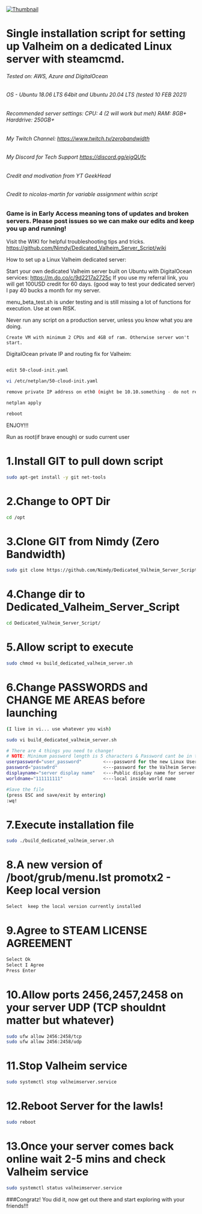[![Thumbnail](https://img.youtube.com/vi/0YPLf7Bw5W4/0.jpg)](https://www.youtube.com/watch?v=0YPLf7Bw5W4)

# Single installation script for setting up Valheim on a dedicated Linux server with steamcmd.
###### Tested on: AWS, Azure and DigitalOcean
###### OS - Ubuntu 18.06 LTS 64bit and Ubuntu 20.04 LTS (tested 10 FEB 2021)
###### Recommended server settings:  CPU: 4 (2 will work but meh)  RAM: 8GB+  Harddrive: 250GB+
###### My Twitch Channel: https://www.twitch.tv/zerobandwidth
###### My Discord for Tech Support https://discord.gg/ejgQUfc
###### Credit and modivation from YT GeekHead
###### Credit to nicolas-martin for variable assignment within script

### Game is in Early Access meaning tons of updates and broken servers. Please post issues so we can make our edits and keep you up and running!
Visit the WIKI for helpful troubleshooting tips and tricks.
https://github.com/Nimdy/Dedicated_Valheim_Server_Script/wiki

How to set up a Linux Valheim dedicated server:

Start your own dedicated Valheim server built on Ubuntu with DigitalOcean services:
https://m.do.co/c/9d2217a2725c
If you use my referral link, you will get 100USD credit for 60 days. (good way to test your dedicated server)
I pay 40 bucks a month for my server.

menu_beta_test.sh is under testing and is still missing a lot of functions for execution. Use at own RISK.

Never run any script on a production server, unless you know what you are doing.

```
Create VM with minimum 2 CPUs and 4GB of ram. Otherwise server won't start.
```

DigitalOcean private IP and routing fix for Valheim:
```sh

edit 50-cloud-init.yaml

vi /etc/netplan/50-cloud-init.yaml

remove private IP address on eth0 (might be 10.10.something - do not remove your public IP the same one you use to SSH into the server or access it)

netplan apply

reboot
```

ENJOY!!!


Run as root(if brave enough) or sudo current user 


1.Install GIT to pull down script
=
```sh
sudo apt-get install -y git net-tools
```
2.Change to OPT Dir
=
```sh
cd /opt
```
3.Clone GIT from Nimdy (Zero Bandwidth)
=
```sh
sudo git clone https://github.com/Nimdy/Dedicated_Valheim_Server_Script.git
```
4.Change dir to Dedicated_Valheim_Server_Script
=
```sh
cd Dedicated_Valheim_Server_Script/
```
5.Allow script to execute
=
```sh
sudo chmod +x build_dedicated_valheim_server.sh
```

6.Change PASSWORDS and CHANGE ME AREAS before launching
=
```sh
(I live in vi... use whatever you wish)

sudo vi build_dedicated_valheim_server.sh

# There are 4 things you need to change!
# NOTE: Minimum password length is 5 characters & Password cant be in the server name.
userpassword="user_password"        <---password for the new Linux User it creates
password="passw0rd"                 <---password for the Valheim Server Access
displayname="server display name"   <---Public display name for server
worldname="111111111"               <---local inside world name

#Save the file
(press ESC and save/exit by entering)
:wq!
```

7.Execute installation file
=
```sh
sudo ./build_dedicated_valheim_server.sh
```
8.A new version of /boot/grub/menu.lst promotx2 - Keep local version
=
```sh
Select  keep the local version currently installed
```
9.Agree to STEAM LICENSE AGREEMENT
=
```sh
Select Ok
Select I Agree
Press Enter
```
10.Allow ports 2456,2457,2458 on your server UDP (TCP shouldnt matter but whatever)
=
```sh
sudo ufw allow 2456:2458/tcp
sudo ufw allow 2456:2458/udp
```
11.Stop Valheim service
=
```sh
sudo systemctl stop valheimserver.service
```
12.Reboot Server for the lawls!
=
```sh
sudo reboot
```

13.Once your server comes back online wait 2-5 mins and check Valheim service
=
```sh
sudo systemctl status valheimserver.service
```

###Congratz! You did it, now get out there and start exploring with your friends!!!
